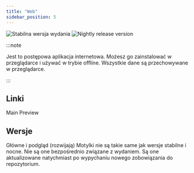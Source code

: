 ```yaml
---
title: "Web"
sidebar_position: 5
---
```


![Stabilna wersja wydania](https://img.shields.io/badge/dynamic/yaml?color=c4840d&label=Stable&query=%24.version&url=https%3A%2F%2Fraw.githubusercontent.com%2FLinwoodDev%2Fbutterfly%2Fstable%2Fapp%2Fpubspec.yaml&style=for-the-badge) ![Nightly release version](https://img.shields.io/badge/dynamic/yaml?color=f7d28c&label=Nightly&query=%24.version&url=https%3A%2F%2Fraw.githubusercontent.com%2FLinwoodDev%2Fbutterfly%2Fnightly%2Fapp%2Fpubspec.yaml&style=for-the-badge)

:::note

Jest to postępowa aplikacja internetowa. Możesz go zainstalować w przeglądarce i używać w trybie offline. Wszystkie dane są przechowywane w przeglądarce.

:::


## Linki

<div className="row margin-bottom--lg padding--sm">
<Link className="button button--outline button--info button--lg margin--sm" href="https://butterfly.linwood.dev">
  Main
</Link>
<Link className="button button--outline button--danger button--lg margin--sm" href="https://preview.butterfly.linwood.dev">
  Preview
</Link>
</div>

## Wersje

Główne i podgląd (rozwijają) Motylki nie są takie same jak wersje stabilne i nocne. Nie są one bezpośrednio związane z wydaniem. Są one aktualizowane natychmiast po wypychaniu nowego zobowiązania do repozytorium.
